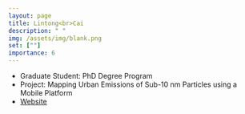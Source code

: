 ```yaml
---
layout: page
title: Lintong<br>Cai
description: " "
img: /assets/img/blank.png
set: [""]
importance: 6
---
```


- Graduate Student: PhD Degree Program
- Project: Mapping Urban Emissions of Sub-10 nm Particles using a Mobile Platform
- [Website](https://meas.sciences.ncsu.edu/people/lcai8/)
